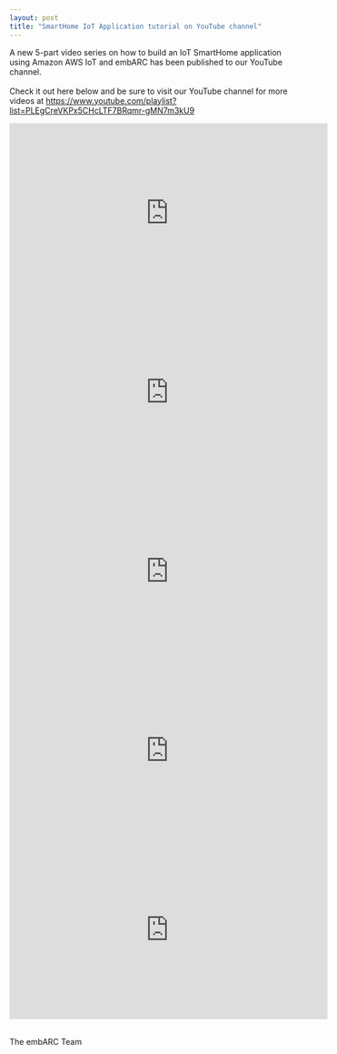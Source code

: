 ```yaml
---
layout: post
title: "SmartHome IoT Application tutorial on YouTube channel"
---
```


A new 5-part video series on how to build an IoT SmartHome application using Amazon AWS IoT and embARC has been published to our YouTube channel.  
<br>
Check it out here below and be sure to visit our YouTube channel for more videos at https://www.youtube.com/playlist?list=PLEgCreVKPx5CHcLTF7BRqmr-gMN7m3kU9
<br>
<iframe width="560" height="315" src="https://www.youtube.com/embed/O4B9GkRF_NU" frameborder="0" allowfullscreen></iframe>
<br>
<iframe width="560" height="315" src="https://www.youtube.com/embed/SgDwNKnW5Fc?list=PLEgCreVKPx5CHcLTF7BRqmr-gMN7m3kU9" frameborder="0" allowfullscreen></iframe>
<br>
<iframe width="560" height="315" src="https://www.youtube.com/embed/Xu33U0MBXo8?list=PLEgCreVKPx5CHcLTF7BRqmr-gMN7m3kU9" frameborder="0" allowfullscreen></iframe>
<br>
<iframe width="560" height="315" src="https://www.youtube.com/embed/gt-ii5bj0VU?list=PLEgCreVKPx5CHcLTF7BRqmr-gMN7m3kU9" frameborder="0" allowfullscreen></iframe>
<br>
<iframe width="560" height="315" src="https://www.youtube.com/embed/LpmkDyBEp74?list=PLEgCreVKPx5CHcLTF7BRqmr-gMN7m3kU9" frameborder="0" allowfullscreen></iframe>
<br>
<br>

The embARC Team
